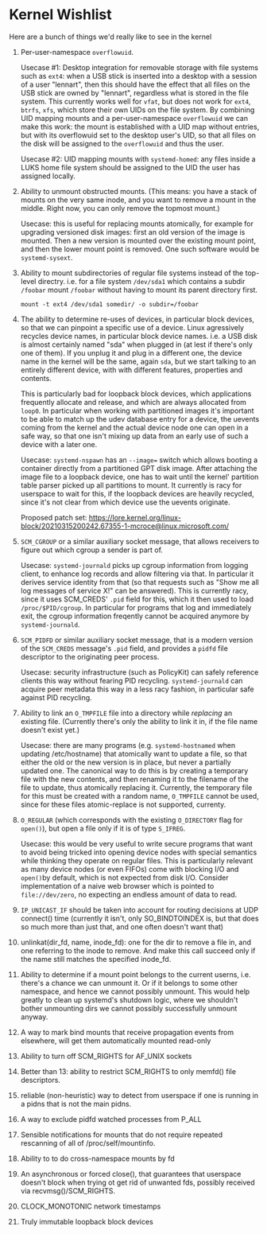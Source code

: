 # Kernel Wishlist

Here are a bunch of things we'd really like to see in the kernel

1. Per-user-namespace `overflowuid`.

   Usecase #1: Desktop integration for removable storage with file
   systems such as `ext4`: when a USB stick is inserted into a desktop
   with a session of a user "lennart", then this should have the
   effect that all files on the USB stick are owned by "lennart",
   regardless what is stored in the file system. This currently works
   well for `vfat`, but does not work for `ext4`, `btrfs`, `xfs`,
   which store their own UIDs on the file system. By combining UID
   mapping mounts and a per-user-namespace `overflowuid` we can make
   this work: the mount is established with a UID map without entries,
   but with its overflowuid set to the desktop user's UID, so that all
   files on the disk will be assigned to the `overflowuid` and thus
   the user.

   Usecase #2: UID mapping mounts with `systemd-homed`: any files
   inside a LUKS home file system should be assigned to the UID the
   user has assigned locally.

2. Ability to unmount obstructed mounts. (This means: you have a stack
   of mounts on the very same inode, and you want to remove a mount in
   the middle. Right now, you can only remove the topmost mount.)

   Usecase: this is useful for replacing mounts atomically, for
   example for upgrading versioned disk images: first an old version
   of the image is mounted. Then a new version is mounted over the
   existing mount point, and then the lower mount point is
   removed. One such software would be `systemd-sysext`.

3. Ability to mount subdirectories of regular file systems instead of
   the top-level directry. i.e. for a file system `/dev/sda1` which
   contains a subdir `/foobar` mount `/foobar` without having to mount
   its parent directory first.

   ```
   mount -t ext4 /dev/sda1 somedir/ -o subdir=/foobar
   ```

4. The ability to determine re-uses of devices, in particular block
   devices, so that we can pinpoint a specific use of a device. Linux
   agressively recycles device names, in particular block device
   names. i.e. a USB disk is almost certainly named "sda" when plugged
   in (at lest if there's only one of them). If you unplug it and plug
   in a different one, the device name in the kernel will be the same,
   again `sda`, but we start talking to an entirely different device,
   with with different features, properties and contents.

   This is particularly bad for loopback block devices, which
   applications frequently allocate and release, and which are always
   allocated from `loop0`. In particular when working with partitioned
   images it's important to be able to match up the udev database
   entry for a device, the uevents coming from the kernel and the
   actual device node one can open in a safe way, so that one isn't
   mixing up data from an early use of such a device with a later one.

   Usecase: `systemd-nspawn` has an `--image=` switch which allows
   booting a container directly from a partitioned GPT disk
   image. After attaching the image file to a loopback device, one has
   to wait until the kernel' partition table parser picked up all
   partitions to mount. It currently is racy for userspace to wait for
   this, if the loopback devices are heavily recycled, since it's not
   clear from which device use the uevents originate.

   Proposed patch set: https://lore.kernel.org/linux-block/20210315200242.67355-1-mcroce@linux.microsoft.com/

5. `SCM_CGROUP` or a similar auxiliary socket message, that allows
   receivers to figure out which cgroup a sender is part of.

   Usecase: `systemd-journald` picks up cgroup information from
   logging client, to enhance log records and allow filtering via
   that. In particular it derives service identity from that (so that
   requests such as "Show me all log messages of service X!" can be
   answered). This is currently racy, since it uses SCM_CREDS' `.pid`
   field for this, which it then used to load `/proc/$PID/cgroup`. In
   particular for programs that log and immediately exit, the cgroup
   information freqently cannot be acquired anymore by
   `systemd-journald`.

6. `SCM_PIDFD` or similar auxiliary socket message, that is a modern
   version of the `SCM_CREDS` message's `.pid` field, and provides a
   `pidfd` file descriptor to the originating peer process.

   Usecase: security infrastructure (such as PolicyKit) can safely
   reference clients this way without fearing PID
   recycling. `systemd-journald` can acquire peer metadata this way in
   a less racy fashion, in particular safe against PID recycling.

7. Ability to link an `O_TMPFILE` file into a directory while *replacing* an
   existing file. (Currently there's only the ability to link it in, if the
   file name doesn't exist yet.)

   Usecase: there are many programs (e.g. `systemd-hostnamed` when
   updating /etc/hostname) that atomically want to update a file, so
   that either the old or the new version is in place, but never a
   partially updated one. The canonical way to do this is by creating
   a temporary file with the new contents, and then renaming it to the
   filename of the file to update, thus atomically replacing
   it. Currently, the temporary file for this must be created with a
   random name, `O_TMPFILE` cannot be used, since for these files
   atomic-replace is not supported, currenty.

8. `O_REGULAR` (which corresponds with the existing `O_DIRECTORY` flag
   for `open()`), but open a file only if it is of type `S_IFREG`.

   Usecase: this would be very useful to write secure programs that
   want to avoid being tricked into opening device nodes with special
   semantics while thinking they operate on regular files. This is
   particularly relevant as many device nodes (or even FIFOs) come
   with blocking I/O and `open()`by default, which is not expected
   from disk I/O. Consider implementation of a naive web browser which
   is pointed to `file://dev/zero`, no expecting an endless amount of
   data to read.

9. `IP_UNICAST_IF` should be taken into account for routing decisions at UDP
   connect() time (currently it isn't, only SO_BINDTOINDEX is, but that does so
   much more than just that, and one often doesn't want that)

10. unlinkat(dir_fd, name, inode_fd): one for the dir to remove a file in,
    and one referring to the inode to remove. And make this call succeed only
    if the name still matches the specified inode_fd.

11. Ability to determine if a mount point belongs to the current userns, i.e.
    there's a chance we can unmount it. Or if it belongs to some other
    namespace, and hence we cannot possibly unmount. This would help greatly to
    clean up systemd's shutdown logic, where we shouldn't bother unmounting
    dirs we cannot possibly successfully unmount anyway.

12. A way to mark bind mounts that receive propagation events from elsewhere,
    will get them automatically mounted read-only

13. Ability to turn off SCM_RIGHTS for AF_UNIX sockets

14. Better than 13: ability to restrict SCM_RIGHTS to only memfd() file
    descriptors.

15. reliable (non-heuristic) way to detect from userspace if one is running in
    a pidns that is not the main pidns.

16. A way to exclude pidfd watched processes from P_ALL

17. Sensible notifications for mounts that do not require repeated rescanning
    of all of /proc/self/mountinfo.

18. Ability to to do cross-namespace mounts by fd

19. An asynchronous or forced close(), that guarantees that userspace doesn't
    block when trying ot get rid of unwanted fds, possibly received via
    recvmsg()/SCM_RIGHTS.

20. CLOCK_MONOTONIC network timestamps

21. Truly immutable loopback block devices
